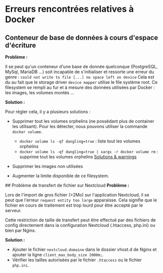 # Erreurs rencontrées relatives à Docker

## Conteneur de base de données à cours d'espace d'écriture
**Problème :**

Il se peut qu'un conteneur d'une base de donnée quelconque (PostgreSQL, MySql, MariaDB ...) soit incapable de s'initialiser et ressorte une erreur du genre :
`could not write to file [...] no space left on device`
Cela est du au fait que le storage driver `device mapper` utilise le file système root. Ce filesystem se rempli au fur et à mesure des données utilisées par Docker : les images, les volumes montés ...

**Solution :**

Pour régler cela, il y a plusieurs solutions :
* Supprimer tout les volumes orphelins (ne possédant plus de container les utilisant). Pour les détecter, nous pouvons utiliser la commande `docker volume`.
  * `docker volume ls -qf dangling=true` : liste tout les volumes orphelins
  * `docker volume ls -qf dangling=true | xargs -r docker volume rm` : supprime tout les volumes orphelins
[Solutions & warnings](https://github.com/chadoe/docker-cleanup-volumes)

* Supprimer les images non utilisées
* Augmenter la limite disponible de ce filesystem.

## Problème de transfert de fichier sur Nextcloud
**Problème :**

Lors de l'import de gros fichier (>2Mo) sur l'application Nextcloud, il se peut que l'erreur `request entity too large` apparaisse. Cela signifie que le fichier en cours de traitement est trop lourd pour être accepté par le serveur.

Cette restriction de taille de transfert peut être effectué par des fichiers de config directement dans la configuration  Nextcloud (.htaccess, php.ini) ou bien par Nginx.

**Solution :**

* Ajouter le fichier `nextcloud.domaine` dans le dossier vhost.d de Nginx et ajouter la ligne `client_max_body_size 2000m;`.
* Vérifier les tailles autorisées par le fichier `.htaccess` ou le fichier `php.ini`.
